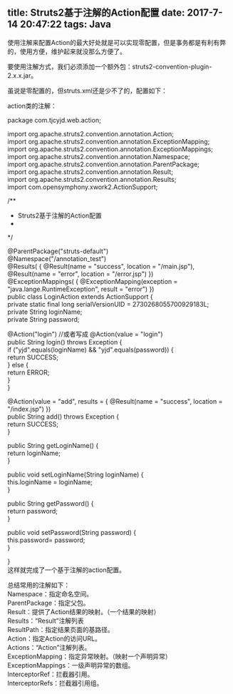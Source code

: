 title: Struts2基于注解的Action配置
date: 2017-7-14 20:47:22
tags: Java
---
  使用注解来配置Action的最大好处就是可以实现零配置，但是事务都是有利有弊的，使用方便，维护起来就没那么方便了。

 要使用注解方式，我们必须添加一个额外包：struts2-convention-plugin-2.x.x.jar。

 虽说是零配置的，但struts.xml还是少不了的，配置如下：  
<?xml version="1.0" encoding="UTF-8" ?>   
<!DOCTYPE struts PUBLIC   
 "-//Apache Software Foundation//DTD Struts Configuration 2.1.7//EN"   
 "http://struts.apache.org/dtds/struts-2.1.7.dtd">   
  
<struts>   
 <!-- 请求参数的编码方式-->   
 <constant name="struts.i18n.encoding" value="UTF-8"/>   
 <!-- 指定被struts2处理的请求后缀类型。多个用逗号隔开-->   
 <constant name="struts.action.extension" value="action,do,htm"/>   
 <!-- 当struts.xml改动后，是否重新加载。默认值为false(生产环境下使用),开发阶段最好打开 -->   
 <constant name="struts.configuration.xml.reload" value="true"/>   
 <!-- 是否使用struts的开发模式。开发模式会有更多的调试信息。默认值为false(生产环境下使用),开发阶段最好打开 -->   
 <constant name="struts.devMode" value="false"/>   
 <!-- 设置浏览器是否缓存静态内容。默认值为true(生产环境下使用),开发阶段最好关闭 -->   
 <constant name="struts.serve.static.browserCache" value="false" />   
 <!-- 指定由spring负责action对象的创建  
 <constant name="struts.objectFactory" value="spring" />   
 -->   
 <!-- 是否开启动态方法调用-->   
 <constant name="struts.enable.DynamicMethodInvocation" value="false"/>   
</struts>  


 action类的注解：

 package com.tjcyjd.web.action;   
  
import org.apache.struts2.convention.annotation.Action;  
import org.apache.struts2.convention.annotation.ExceptionMapping;  
import org.apache.struts2.convention.annotation.ExceptionMappings;  
import org.apache.struts2.convention.annotation.Namespace;  
import org.apache.struts2.convention.annotation.ParentPackage;  
import org.apache.struts2.convention.annotation.Result;  
import org.apache.struts2.convention.annotation.Results;  
import com.opensymphony.xwork2.ActionSupport;  
  
/**   
 * Struts2基于注解的Action配置  
 *   
 */   
  
@ParentPackage("struts-default")   
@Namespace("/annotation\_test")   
@Results( { @Result(name = "success", location = "/main.jsp"),   
 @Result(name = "error", location = "/error.jsp") })   
@ExceptionMappings( { @ExceptionMapping(exception = "java.lange.RuntimeException", result = "error") })   
public class LoginAction extends ActionSupport {   
 private static final long serialVersionUID = 2730268055700929183L;   
 private String loginName;   
 private String password;   
   
 @Action("login") //或者写成 @Action(value = "login")   
 public String login() throws Exception {  
 if ("yjd".equals(loginName) && "yjd".equals(password)) {  
 return SUCCESS;  
 } else {  
 return ERROR;  
 }  
 }  
  
 @Action(value = "add", results = { @Result(name = "success", location = "/index.jsp") })  
 public String add() throws Exception {  
 return SUCCESS;  
 }  
  
 public String getLoginName() {  
 return loginName;  
 }  
  
 public void setLoginName(String loginName) {  
 this.loginName = loginName;  
 }  
  
 public String getPassword() {  
 return password;  
 }  
  
 public void setPassword(String password) {  
 this.password= password;  
 }  
  
}  
 这样就完成了一个基于注解的action配置。 

 总结常用的注解如下：  
Namespace：指定命名空间。  
ParentPackage：指定父包。  
Result：提供了Action结果的映射。（一个结果的映射）  
Results：“Result”注解列表  
ResultPath：指定结果页面的基路径。  
Action：指定Action的访问URL。  
Actions：“Action”注解列表。  
ExceptionMapping：指定异常映射。（映射一个声明异常）  
ExceptionMappings：一级声明异常的数组。  
InterceptorRef：拦截器引用。  
InterceptorRefs：拦截器引用组。  


 